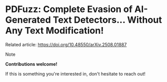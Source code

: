 # PDFuzz: Complete Evasion of AI-Generated Text Detectors... Without Any Text Modification!

Related article: https://doi.org/10.48550/arXiv.2508.01887

> [!NOTE]
> **Contributions welcome!**
> 
> If this is something you're interested in, don't hesitate to reach out!
